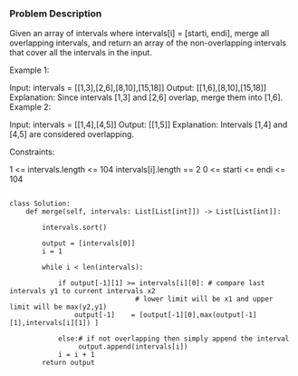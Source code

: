 ### Problem Description 

Given an array of intervals where intervals[i] = [starti, endi], merge all overlapping intervals, and return an array of the non-overlapping intervals that cover all the intervals in the input.

 

Example 1:

Input: intervals = [[1,3],[2,6],[8,10],[15,18]]
Output: [[1,6],[8,10],[15,18]]
Explanation: Since intervals [1,3] and [2,6] overlap, merge them into [1,6].
Example 2:

Input: intervals = [[1,4],[4,5]]
Output: [[1,5]]
Explanation: Intervals [1,4] and [4,5] are considered overlapping.
 

Constraints:

1 <= intervals.length <= 104
intervals[i].length == 2
0 <= starti <= endi <= 104


```

class Solution:
    def merge(self, intervals: List[List[int]]) -> List[List[int]]:
        
        intervals.sort()
        
        output = [intervals[0]]
        i = 1
        
        while i < len(intervals):
            
            if output[-1][1] >= intervals[i][0]: # compare last intervals y1 to current intervals x2
                               # lower limit will be x1 and upper limit will be max(y2,y1)
                output[-1]    = [output[-1][0],max(output[-1][1],intervals[i][1]) ] 
            
            else:# if not overlapping then simply append the interval
                 output.append(intervals[i])
            i = i + 1
        return output
        
        
```
